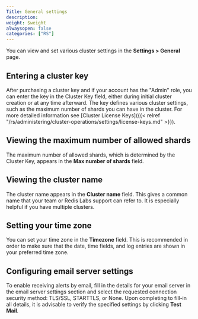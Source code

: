 ```yaml
---
Title: General settings
description:
weight: $weight
alwaysopen: false
categories: ["RS"]
---
```

You can view and set various cluster settings in the **Settings \>
General** page.

## Entering a cluster key

After purchasing a cluster key and if your account has the "Admin" role,
you can enter the key in the Cluster Key field, either during initial
cluster creation or at any time afterward. The key defines various
cluster settings, such as the maximum number of shards you can have in
the cluster. For more detailed information see [Cluster License
Keys]({{< relref "/rs/administering/cluster-operations/settings/license-keys.md" >}}).

## Viewing the maximum number of allowed shards

The maximum number of allowed shards, which is determined by the Cluster
Key, appears in the **Max number of shards** field.

## Viewing the cluster name

The cluster name appears in the **Cluster name** field. This gives a
common name that your team or Redis Labs support can refer to. It is
especially helpful if you have multiple clusters.

## Setting your time zone

You can set your time zone in the **Timezone** field. This is
recommended in order to make sure that the date, time fields, and log
entries are shown in your preferred time zone.

## Configuring email server settings

To enable receiving alerts by email, fill in the details for your email
server in the email server settings section and select the requested
connection security method: TLS/SSL, STARTTLS, or None. Upon completing
to fill-in all details, it is advisable to verify the specified settings
by clicking **Test Mail**.
